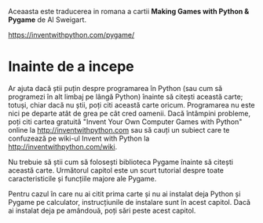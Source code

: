 Aceaasta este traducerea in romana a cartii **Making Games with Python & Pygame** de Al Sweigart.

https://inventwithpython.com/pygame/

# Inainte de a incepe

Ar ajuta dacă știi puțin despre programarea în Python (sau cum să programezi în alt limbaj pe lângă Python) înainte să citești această carte; totuși, chiar dacă nu știi, poți citi această carte oricum. Programarea nu este nici pe departe atât de grea pe cât cred oamenii. Dacă întâmpini probleme, poți citi cartea gratuită "Invent Your Own Computer Games with Python" online la http://inventwithpython.com sau să cauți un subiect care te confuzează pe wiki-ul Invent with Python la http://inventwithpython.com/wiki.

Nu trebuie să știi cum să folosești biblioteca Pygame înainte să citești această carte. Următorul capitol este un scurt tutorial despre toate caracteristicile și funcțiile majore ale Pygame.

Pentru cazul în care nu ai citit prima carte și nu ai instalat deja Python și Pygame pe calculator, instrucțiunile de instalare sunt în acest capitol. Dacă ai instalat deja pe amândouă, poți sări peste acest capitol.
